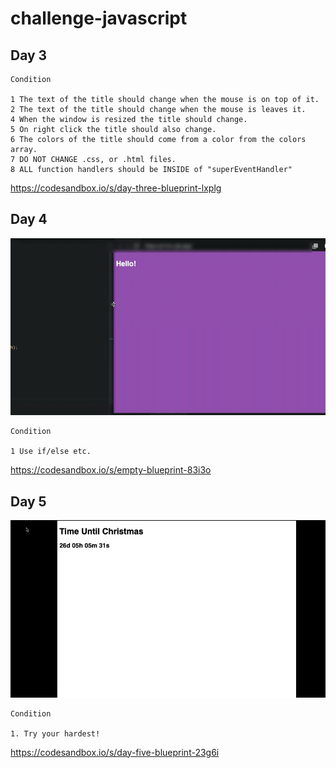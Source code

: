 # challenge-javascript

## Day 3

```
Condition

1 The text of the title should change when the mouse is on top of it.
2 The text of the title should change when the mouse is leaves it.
4 When the window is resized the title should change.
5 On right click the title should also change.
6 The colors of the title should come from a color from the colors array.
7 DO NOT CHANGE .css, or .html files.
8 ALL function handlers should be INSIDE of "superEventHandler"
```

https://codesandbox.io/s/day-three-blueprint-lxplg


## Day 4

![Image](https://github.com/geonwoo-jeong/challenge-javascript/blob/master/Sb8B8Zv.gif)


```
Condition

1 Use if/else etc.

```

https://codesandbox.io/s/empty-blueprint-83i3o

## Day 5

![Image](https://github.com/geonwoo-jeong/challenge-javascript/blob/master/1f99bb41-4215-4518-bca5-bb53b92923ee.gif)


```
Condition 

1. Try your hardest!

```

https://codesandbox.io/s/day-five-blueprint-23g6i
